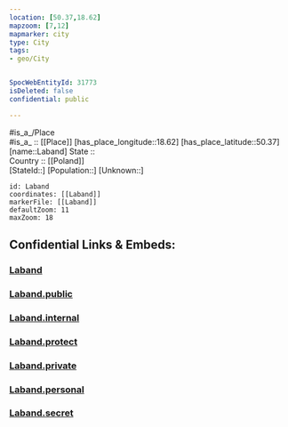 ```yaml
---
location: [50.37,18.62] 
mapzoom: [7,12] 
mapmarker: city 
type: City
tags:
- geo/City


SpocWebEntityId: 31773
isDeleted: false
confidential: public

---
```

#is_a_/Place  
#is_a_ :: [[Place]] 
[has_place_longitude::18.62] 
[has_place_latitude::50.37] 
[name::Laband] 
State ::  
Country :: [[Poland]]  
[StateId::] 
[Population::] 
[Unknown::] 


```leaflet
id: Laband
coordinates: [[Laband]] 
markerFile: [[Laband]] 
defaultZoom: 11 
maxZoom: 18
```


## Confidential Links & Embeds: 

### [Laband](/_Standards/Earth/Continent/Europe/Europe~East/Poland/Provinces~Poland/Silesian/City/Laband.md) 

### [Laband.public](/_public/Earth/Continent/Europe/Europe~East/Poland/Provinces~Poland/Silesian/City/Laband.public.md) 

### [Laband.internal](/_internal/Earth/Continent/Europe/Europe~East/Poland/Provinces~Poland/Silesian/City/Laband.internal.md) 

### [Laband.protect](/_protect/Earth/Continent/Europe/Europe~East/Poland/Provinces~Poland/Silesian/City/Laband.protect.md) 

### [Laband.private](/_private/Earth/Continent/Europe/Europe~East/Poland/Provinces~Poland/Silesian/City/Laband.private.md) 

### [Laband.personal](/_personal/Earth/Continent/Europe/Europe~East/Poland/Provinces~Poland/Silesian/City/Laband.personal.md) 

### [Laband.secret](/_secret/Earth/Continent/Europe/Europe~East/Poland/Provinces~Poland/Silesian/City/Laband.secret.md)

